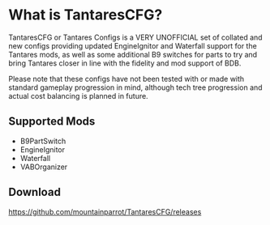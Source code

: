 # What is TantaresCFG?
TantaresCFG or Tantares Configs is a VERY UNOFFICIAL set of collated and new configs providing updated EngineIgnitor and Waterfall support for the Tantares mods, as well as some additional B9 switches for parts to try and bring Tantares closer in line with the fidelity and mod support of BDB.

Please note that these configs have not been tested with or made with standard gameplay progression in mind, although tech tree progression and actual cost balancing is planned in future.

## Supported Mods
 - B9PartSwitch
 - EngineIgnitor
 - Waterfall
 - VABOrganizer
 
## Download
https://github.com/mountainparrot/TantaresCFG/releases
